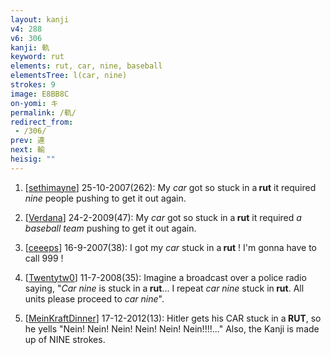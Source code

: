 ```yaml
---
layout: kanji
v4: 288
v6: 306
kanji: 軌
keyword: rut
elements: rut, car, nine, baseball
elementsTree: l(car, nine)
strokes: 9
image: E8BB8C
on-yomi: キ
permalink: /軌/
redirect_from:
 - /306/
prev: 連
next: 輸
heisig: ""
---
```


1) [<a href="http://kanji.koohii.com/profile/sethimayne">sethimayne</a>] 25-10-2007(262): My <em>car</em> got so stuck in a<strong> rut</strong> it required <em>nine</em> people pushing to get it out again.

2) [<a href="http://kanji.koohii.com/profile/Verdana">Verdana</a>] 24-2-2009(47): My <em>car</em> got so stuck in a<strong> rut</strong> it required <em>a baseball team</em> pushing to get it out again.

3) [<a href="http://kanji.koohii.com/profile/ceeeps">ceeeps</a>] 16-9-2007(38): I got my <em>car</em> stuck in a<strong> rut</strong> ! I&#039;m gonna have to call 999 !

4) [<a href="http://kanji.koohii.com/profile/Twentytw0">Twentytw0</a>] 11-7-2008(35): Imagine a broadcast over a police radio saying, &quot;<em>Car nine</em> is stuck in a<strong> rut</strong>... I repeat <em>car nine</em> stuck in<strong> rut</strong>. All units please proceed to <em>car nine</em>&quot;.

5) [<a href="http://kanji.koohii.com/profile/MeinKraftDinner">MeinKraftDinner</a>] 17-12-2012(13): Hitler gets his CAR stuck in a<strong> RUT</strong>, so he yells &quot;Nein! Nein! Nein! Nein! Nein! Nein!!!!...&quot; Also, the Kanji is made up of NINE strokes.

